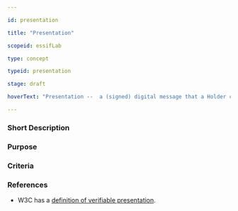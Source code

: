 ```yaml
---

id: presentation

title: "Presentation"

scopeid: essifLab

type: concept

typeid: presentation

stage: draft

hoverText: "Presentation --  a (signed) digital message that a Holder component may send to a Verifier component that contains data derived from one or more Verifiable Credentials (that (a Colleague component of) the Holder component has received from Issuer components of one or more Parties), as a response to a specific Presentation Request of a Verifier component."

---
```




### Short Description



### Purpose



### Criteria





### References

- W3C has a [definition of verifiable presentation](https://www.w3.org/TR/vc-data-model/#dfn-verifiable-presentations).